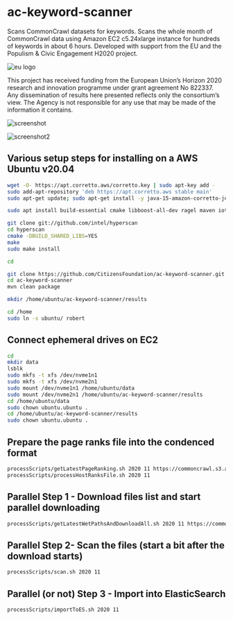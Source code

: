 # ac-keyword-scanner
Scans CommonCrawl datasets for keywords. Scans the whole month of CommonCrawl data using Amazon EC2 c5.24xlarge instance for hundreds of keywords in about 6 hours. Developed with support from the EU and the Populism &amp; Civic Engagement H2020 project.


![eu logo](https://demos-h2020.eu/img/EU_logo.jpg)

This project has received funding from the European Union’s Horizon 2020 research and innovation programme under grant agreement No 822337. Any dissemination of results here presented reflects only the consortium’s view. The Agency is not responsible for any use that may be made of the information it contains.

![screenshot](https://yrpri-direct-asset.s3.amazonaws.com/Screenshot+from+2020-12-13+23-36-41.png)

![screenshot2](https://yrpri-direct-asset.s3.amazonaws.com/Screenshot+from+2020-12-14+00-10-55.png)

## Various setup steps for installing on a AWS Ubuntu v20.04
```bash
wget -O- https://apt.corretto.aws/corretto.key | sudo apt-key add - 
sudo add-apt-repository 'deb https://apt.corretto.aws stable main'
sudo apt-get update; sudo apt-get install -y java-15-amazon-corretto-jdk

sudo apt install build-essential cmake libboost-all-dev ragel maven iotop

git clone git://github.com/intel/hyperscan
cd hyperscan
cmake -DBUILD_SHARED_LIBS=YES
make 
sudo make install

cd

git clone https://github.com/CitizensFoundation/ac-keyword-scanner.git
cd ac-keyword-scanner
mvn clean package

mkdir /home/ubuntu/ac-keyword-scanner/results

cd /home
sudo ln -s ubuntu/ robert
```

## Connect ephemeral drives on EC2 
```bash
cd
mkdir data
lsblk
sudo mkfs -t xfs /dev/nvme1n1
sudo mkfs -t xfs /dev/nvme2n1
sudo mount /dev/nvme1n1 /home/ubuntu/data
sudo mount /dev/nvme2n1 /home/ubuntu/ac-keyword-scanner/results
cd /home/ubuntu/data
sudo chown ubuntu.ubuntu .
cd /home/ubuntu/ac-keyword-scanner/results
sudo chown ubuntu.ubuntu .

```

## Prepare the page ranks file into the condenced format
```bash
processScripts/getLatestPageRanking.sh 2020 11 https://commoncrawl.s3.amazonaws.com/projects/hyperlinkgraph/cc-main-2020-jul-aug-sep/host/cc-main-2020-jul-aug-sep-host-ranks.txt.gz
processScripts/processHostRanksFile.sh 2020 11
```

## Parallel Step 1 - Download files list and start parallel downloading
```bash
processScripts/getLatestWetPathsAndDownloadAll.sh 2020 11 https://commoncrawl.s3.amazonaws.com/crawl-data/CC-MAIN-2020-50/wet.paths.gz 72000
```

## Parallel Step 2- Scan the files (start a bit after the download starts)
```bash
processScripts/scan.sh 2020 11
```

## Parallel (or not) Step 3 - Import into ElasticSearch
```bash
processScripts/importToES.sh 2020 11
```

